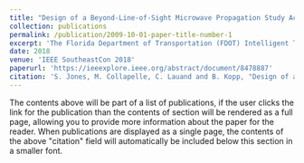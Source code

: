 ```yaml
---
title: "Design of a Beyond-Line-of-Sight Microwave Propagation Study Across the Gulf of Mexico"
collection: publications
permalink: /publication/2009-10-01-paper-title-number-1
excerpt: 'The Florida Department of Transportation (FDOT) Intelligent Transportation System (ITS) uses statewide, redundant, physically separate, fiber and microwave communications networks for mission critical services. However, there are two specific geographical regions that do not support redundant, physically separate networks. These two regions are the Florida panhandle and the Florida Keys. It may be possible to remove this vulnerability and implement a redundant communication path by utilizing a beyond Line-of-Sight(b-LoS) microwave link. A b-LoS microwave link uses the atmospheric evaporative duct which can be present immediately above large bodies of water. A propagation study project is underway that will investigate using this evaporative duct to create a 500-mile microwave link, across the Gulf of Mexico, between Key West and Destin, Florida. Such a link could potentially create an opportunity to introduce redundancy for both vulnerable geographic regions at the same time. This study will require the remote operation of two temporary microwave propagation test stations over an extended period. The separate transmit and receive test stations will use two candidate microwave frequencies for one-way link tests between the two locations. At the end of the propagation study, the results will be published and recommendations on next steps will be presented to the FDOT.'
date: 2018
venue: 'IEEE SoutheastCon 2018'
paperurl: 'https://ieeexplore.ieee.org/abstract/document/8478887'
citation: 'S. Jones, M. Collapelle, C. Lauand and B. Kopp, "Design of a Beyond-Line-of-Sight Microwave Propagation Study Across the Gulf of Mexico," SoutheastCon 2018, St. Petersburg, FL, USA, 2018, pp. 1-5, doi: 10.1109/SECON.2018.8478887.'
---
```


The contents above will be part of a list of publications, if the user clicks the link for the publication than the contents of section will be rendered as a full page, allowing you to provide more information about the paper for the reader. When publications are displayed as a single page, the contents of the above "citation" field will automatically be included below this section in a smaller font.
